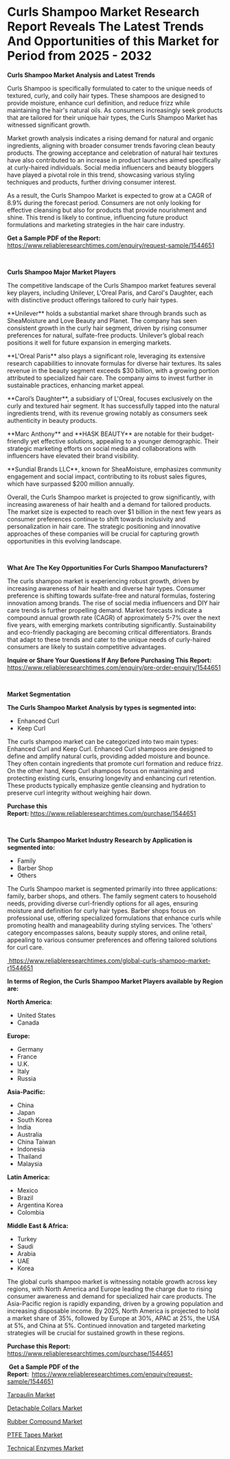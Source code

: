 <p><h1>Curls Shampoo Market Research Report Reveals The Latest Trends And Opportunities of this Market for Period from 2025 - 2032</h1></p><p><strong>Curls Shampoo Market Analysis and Latest Trends</strong></p>
<p><p>Curls Shampoo is specifically formulated to cater to the unique needs of textured, curly, and coily hair types. These shampoos are designed to provide moisture, enhance curl definition, and reduce frizz while maintaining the hair's natural oils. As consumers increasingly seek products that are tailored for their unique hair types, the Curls Shampoo Market has witnessed significant growth.</p><p>Market growth analysis indicates a rising demand for natural and organic ingredients, aligning with broader consumer trends favoring clean beauty products. The growing acceptance and celebration of natural hair textures have also contributed to an increase in product launches aimed specifically at curly-haired individuals. Social media influencers and beauty bloggers have played a pivotal role in this trend, showcasing various styling techniques and products, further driving consumer interest.</p><p>As a result, the Curls Shampoo Market is expected to grow at a CAGR of 8.9% during the forecast period. Consumers are not only looking for effective cleansing but also for products that provide nourishment and shine. This trend is likely to continue, influencing future product formulations and marketing strategies in the hair care industry.</p></p>
<p><strong>Get a Sample PDF of the Report:&nbsp;</strong> <a href="https://www.reliableresearchtimes.com/enquiry/request-sample/1544651?utm_campaign=2240&utm_medium=2&utm_source=Github&utm_content=ia&utm_term=06022025&utm_id=curls-shampoo">https://www.reliableresearchtimes.com/enquiry/request-sample/1544651</a></p>
<p>&nbsp;</p>
<p><strong>Curls Shampoo Major Market Players</strong></p>
<p><p>The competitive landscape of the Curls Shampoo market features several key players, including Unilever, L'Oreal Paris, and Carol's Daughter, each with distinctive product offerings tailored to curly hair types. </p><p>**Unilever** holds a substantial market share through brands such as SheaMoisture and Love Beauty and Planet. The company has seen consistent growth in the curly hair segment, driven by rising consumer preferences for natural, sulfate-free products. Unilever’s global reach positions it well for future expansion in emerging markets.</p><p>**L'Oreal Paris** also plays a significant role, leveraging its extensive research capabilities to innovate formulas for diverse hair textures. Its sales revenue in the beauty segment exceeds $30 billion, with a growing portion attributed to specialized hair care. The company aims to invest further in sustainable practices, enhancing market appeal.</p><p>**Carol’s Daughter**, a subsidiary of L'Oreal, focuses exclusively on the curly and textured hair segment. It has successfully tapped into the natural ingredients trend, with its revenue growing notably as consumers seek authenticity in beauty products. </p><p>**Marc Anthony** and **HASK BEAUTY** are notable for their budget-friendly yet effective solutions, appealing to a younger demographic. Their strategic marketing efforts on social media and collaborations with influencers have elevated their brand visibility.</p><p>**Sundial Brands LLC**, known for SheaMoisture, emphasizes community engagement and social impact, contributing to its robust sales figures, which have surpassed $200 million annually.</p><p>Overall, the Curls Shampoo market is projected to grow significantly, with increasing awareness of hair health and a demand for tailored products. The market size is expected to reach over $1 billion in the next few years as consumer preferences continue to shift towards inclusivity and personalization in hair care. The strategic positioning and innovative approaches of these companies will be crucial for capturing growth opportunities in this evolving landscape.</p></p>
<p>&nbsp;</p>
<p><strong>What Are The Key Opportunities For Curls Shampoo Manufacturers?</strong></p>
<p><p>The curls shampoo market is experiencing robust growth, driven by increasing awareness of hair health and diverse hair types. Consumer preference is shifting towards sulfate-free and natural formulas, fostering innovation among brands. The rise of social media influencers and DIY hair care trends is further propelling demand. Market forecasts indicate a compound annual growth rate (CAGR) of approximately 5-7% over the next five years, with emerging markets contributing significantly. Sustainability and eco-friendly packaging are becoming critical differentiators. Brands that adapt to these trends and cater to the unique needs of curly-haired consumers are likely to sustain competitive advantages.</p></p>
<p><strong>Inquire or Share Your Questions If Any Before Purchasing This Report:</strong> <a href="https://www.reliableresearchtimes.com/enquiry/pre-order-enquiry/1544651?utm_campaign=2240&utm_medium=2&utm_source=Github&utm_content=ia&utm_term=06022025&utm_id=curls-shampoo">https://www.reliableresearchtimes.com/enquiry/pre-order-enquiry/1544651</a></p>
<p>&nbsp;</p>
<p><strong>Market Segmentation</strong></p>
<p><strong>The Curls Shampoo Market Analysis by types is segmented into:</strong></p>
<p><ul><li>Enhanced Curl</li><li>Keep Curl</li></ul></p>
<p><p>The curls shampoo market can be categorized into two main types: Enhanced Curl and Keep Curl. Enhanced Curl shampoos are designed to define and amplify natural curls, providing added moisture and bounce. They often contain ingredients that promote curl formation and reduce frizz. On the other hand, Keep Curl shampoos focus on maintaining and protecting existing curls, ensuring longevity and enhancing curl retention. These products typically emphasize gentle cleansing and hydration to preserve curl integrity without weighing hair down.</p></p>
<p><strong>Purchase this Report:&nbsp;</strong><a href="https://www.reliableresearchtimes.com/purchase/1544651?utm_campaign=2240&utm_medium=2&utm_source=Github&utm_content=ia&utm_term=06022025&utm_id=curls-shampoo">https://www.reliableresearchtimes.com/purchase/1544651</a></p>
<p>&nbsp;</p>
<p><strong>The Curls Shampoo Market Industry Research by Application is segmented into:</strong></p>
<p><ul><li>Family</li><li>Barber Shop</li><li>Others</li></ul></p>
<p><p>The Curls Shampoo market is segmented primarily into three applications: family, barber shops, and others. The family segment caters to household needs, providing diverse curl-friendly options for all ages, ensuring moisture and definition for curly hair types. Barber shops focus on professional use, offering specialized formulations that enhance curls while promoting health and manageability during styling services. The 'others' category encompasses salons, beauty supply stores, and online retail, appealing to various consumer preferences and offering tailored solutions for curl care.</p></p>
<p><a href="https://www.reliableresearchtimes.com/global-curls-shampoo-market-r1544651?utm_campaign=2240&utm_medium=2&utm_source=Github&utm_content=ia&utm_term=06022025&utm_id=curls-shampoo">&nbsp;https://www.reliableresearchtimes.com/global-curls-shampoo-market-r1544651</a></p>
<p><strong>In terms of Region, the Curls Shampoo Market Players available by Region are:</strong></p>
<p>
    <p> <strong> North America: </strong>
        <ul>
            <li>United States</li>
            <li>Canada</li>
        </ul>
        </p> 
    <p> <strong> Europe: </strong>
        <ul>
            <li>Germany</li>
            <li>France</li>
            <li>U.K.</li>
            <li>Italy</li>
            <li>Russia</li>
        </ul>
        </p> 
    <p> <strong> Asia-Pacific: </strong>
        <ul>
            <li>China</li>
            <li>Japan</li>
            <li>South Korea</li>
            <li>India</li>
            <li>Australia</li>
            <li>China Taiwan</li>
            <li>Indonesia</li>
            <li>Thailand</li>
            <li>Malaysia</li>
        </ul>
        </p> 
    <p> <strong> Latin America: </strong>
        <ul>
            <li>Mexico</li>
            <li>Brazil</li>
            <li>Argentina Korea</li>
            <li>Colombia</li>
        </ul>
        </p> 
    <p> <strong> Middle East & Africa: </strong>
        <ul>
            <li>Turkey</li>
            <li>Saudi</li>
            <li>Arabia</li>
            <li>UAE</li>
            <li>Korea</li>
        </ul>
    </p>
    </p>
<p><p>The global curls shampoo market is witnessing notable growth across key regions, with North America and Europe leading the charge due to rising consumer awareness and demand for specialized hair care products. The Asia-Pacific region is rapidly expanding, driven by a growing population and increasing disposable income. By 2025, North America is projected to hold a market share of 35%, followed by Europe at 30%, APAC at 25%, the USA at 5%, and China at 5%. Continued innovation and targeted marketing strategies will be crucial for sustained growth in these regions.</p></p>
<p><strong>Purchase this Report: </strong><a href="https://www.reliableresearchtimes.com/purchase/1544651?utm_campaign=2240&utm_medium=2&utm_source=Github&utm_content=ia&utm_term=06022025&utm_id=curls-shampoo">https://www.reliableresearchtimes.com/purchase/1544651</a></p>
<p>&nbsp;<strong>Get a Sample PDF of the Report:&nbsp;&nbsp;</strong><a href="https://www.reliableresearchtimes.com/enquiry/request-sample/1544651?utm_campaign=2240&utm_medium=2&utm_source=Github&utm_content=ia&utm_term=06022025&utm_id=curls-shampoo">https://www.reliableresearchtimes.com/enquiry/request-sample/1544651</a></p>
<p><strong></strong></p>
<p><p><a href="https://www.linkedin.com/pulse/latest-forecast-shows-tarpaulin-market-size-poised-significant-qivsc?utm_campaign=2240&utm_medium=2&utm_source=Github&utm_content=ia&utm_term=06022025&utm_id=curls-shampoo">Tarpaulin Market</a></p><p><a href="https://github.com/stillsfloria19981/Market-Research-Report-List-1/blob/main/detachable-collars-market.md?utm_campaign=2240&utm_medium=2&utm_source=Github&utm_content=ia&utm_term=06022025&utm_id=curls-shampoo">Detachable Collars Market</a></p><p><a href="https://www.linkedin.com/pulse/projected-growth-rubber-compound-market-2025-2032-116-cagr-zzaxc?utm_campaign=2240&utm_medium=2&utm_source=Github&utm_content=ia&utm_term=06022025&utm_id=curls-shampoo">Rubber Compound Market</a></p><p><a href="https://www.linkedin.com/pulse/challenges-opportunities-ptfe-tapes-market-sales-volume-wzfnc?utm_campaign=2240&utm_medium=2&utm_source=Github&utm_content=ia&utm_term=06022025&utm_id=curls-shampoo">PTFE Tapes Market</a></p><p><a href="https://www.linkedin.com/pulse/technical-enzymes-market-size-growing-cagr-66-detailed-4vebc?utm_campaign=2240&utm_medium=2&utm_source=Github&utm_content=ia&utm_term=06022025&utm_id=curls-shampoo">Technical Enzymes Market</a></p></p>